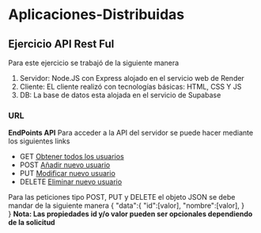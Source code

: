 # Aplicaciones-Distribuidas

## Ejercicio API Rest Ful

Para este ejercicio se trabajó de la siguiente manera
1. Servidor: Node.JS con Express alojado en el servicio web de Render
2. Cliente: EL cliente realizó con tecnologías básicas: HTML, CSS Y JS
3. DB: La base de datos esta alojada en el servicio de Supabase

### URL

**EndPoints API**
Para acceder a la API del servidor se puede hacer mediante los siguientes links
- GET [Obtener todos los usuarios](https://apirestful-users.onrender.com/users)
- POST [Añadir nuevo usuario](https://apirestful-users.onrender.com/user) 
- PUT [Modificar nuevo usuario](https://apirestful-users.onrender.com/user)
- DELETE [Eliminar nuevo usuario](https://apirestful-users.onrender.com/user)

Para las peticiones tipo POST, PUT y DELETE el objeto JSON se debe mandar de la siguiente manera
{
  "data":{
    "id":[valor],
    "nombre":[valor],
  }  
}
__Nota: Las propiedades id y/o valor pueden ser opcionales dependiendo de la solicitud__
